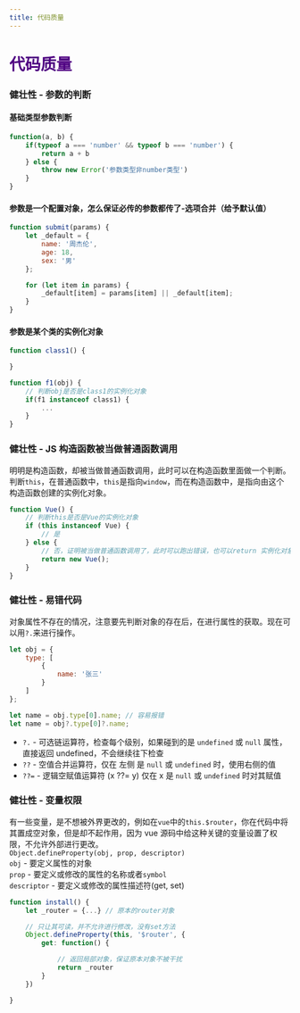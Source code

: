 ```yaml
---
title: 代码质量
---
```


# <font color="#4F0082">代码质量</font>

### 健壮性 - 参数的判断

#### 基础类型参数判断

```js
function(a, b) {
    if(typeof a === 'number' && typeof b === 'number') {
        return a + b
    } else {
        throw new Error('参数类型非number类型')
    }
}
```

#### 参数是一个配置对象，怎么保证必传的参数都传了-选项合并（给予默认值）

```js
function submit(params) {
    let _default = {
        name: '周杰伦',
        age: 18,
        sex: '男'
    };

    for (let item in params) {
        _default[item] = params[item] || _default[item];
    }
}
```

#### 参数是某个类的实例化对象

```js
function class1() {

}

function f1(obj) {
    // 判断obj是否是class1的实例化对象
    if(f1 instanceof class1) {
        ...
    }
}
```

### 健壮性 - JS 构造函数被当做普通函数调用

明明是构造函数，却被当做普通函数调用，此时可以在构造函数里面做一个判断。判断`this`，在普通函数中，`this`是指向`window`，而在构造函数中，是指向由这个构造函数创建的实例化对象。

```js
function Vue() {
    // 判断this是否是Vue的实例化对象
    if (this instanceof Vue) {
        // 是
    } else {
        // 否，证明被当做普通函数调用了，此时可以跑出错误，也可以return 实例化对象
        return new Vue();
    }
}
```

### 健壮性 - 易错代码

对象属性不存在的情况，注意要先判断对象的存在后，在进行属性的获取。现在可以用`?.`来进行操作。

```js
let obj = {
    type: [
        {
            name: '张三'
        }
    ]
};

let name = obj.type[0].name; // 容易报错
let name = obj?.type[0]?.name;
```

-   `?.` - 可选链运算符，检查每个级别，如果碰到的是 `undefined` 或 `null` 属性，直接返回 undefined，不会继续往下检查
-   `??` - 空值合并运算符，仅在 左侧 是 `null` 或 `undefined` 时，使用右侧的值
-   `??=` - 逻辑空赋值运算符 (x ??= y) 仅在 x 是 `null` 或 `undefined` 时对其赋值

### 健壮性 - 变量权限

有一些变量，是不想被外界更改的，例如在`vue`中的`this.$router`，你在代码中将其置成空对象，但是却不起作用，因为 vue 源码中给这种关键的变量设置了权限，不允许外部进行更改。  
`Object.defineProperty(obj, prop, descriptor)`  
`obj` - 要定义属性的对象  
`prop` - 要定义或修改的属性的名称或者`symbol`  
`descriptor` - 要定义或修改的属性描述符(get, set)

```js
function install() {
    let _router = {...} // 原本的router对象

    // 只让其可读，并不允许进行修改，没有set方法
    Object.defineProperty(this, '$router', {
        get: function() {

            // 返回局部对象，保证原本对象不被干扰
            return _router
        }
    })

}
```
